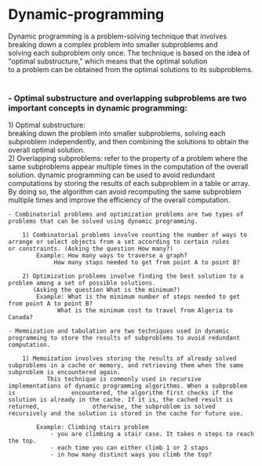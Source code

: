 # Dynamic-programming

Dynamic programming is a problem-solving technique that involves breaking down a complex problem into smaller subproblems and </br>
      solving each subproblem only once. The technique is based on the idea of "optimal substructure," which means that the optimal solution</br>
      to a problem can be obtained from the optimal solutions to its subproblems.</br></br>
	<h3>- Optimal substructure and overlapping subproblems are two important concepts in dynamic programming:</h3>
		1) Optimal substructure: </br>
    breaking down the problem into smaller subproblems, solving each subproblem independently, and then combining the solutions to obtain the overall optimal solution.</br>
		2) Overlapping subproblems: refer to the property of a problem where the same subproblems appear multiple times in the computation of the overall solution. 
		   dynamic programming can be used to avoid redundant computations by storing the results of each subproblem in a table or array. By doing so, the algorithm can avoid recomputing the same subproblem multiple times and improve the efficiency of the overall 			   computation.
		   
	- Combinatorial problems and optimization problems are two types of problems that can be solved using dynamic programming.
	
		1) Combinatorial problems involve counting the number of ways to arrange or select objects from a set according to certain rules 			   or constraints. (Asking the question How many?)
			Example: How many ways to traverse a graph?
				 How many staps needed to get from point A to point B?
		
		2) Optimization problems involve finding the best solution to a problem among a set of possible solutions. 
		   (Asking the question What is the minimum?)
		   	Example: What is the minimum number of steps needed to get from point A to point B?
		   		  What is the minimum cost to travel from Algeria to Canada?
	
	- Memoization and tabulation are two techniques used in dynamic programming to store the results of subproblems to avoid redundant    		  computation.
	
		1) Memoization involves storing the results of already solved subproblems in a cache or memory, and retrieving them when the same 		   subproblem is encountered again.
	           This technique is commonly used in recursive implementations of dynamic programming algorithms. When a subproblem is 			   encountered, the algorithm first checks if the solution is already in the cache. If it is, the cached result is returned, 			   otherwise, the subproblem is solved recursively and the solution is stored in the cache for future use.
		
			Example: Climbing stairs problem
				- you are climbing a stair case. It takes n steps to reach the top.
				- each time you can either climb 1 or 2 staps
				- in how many distinct ways you climb the top?
